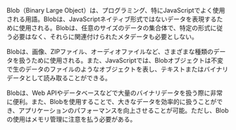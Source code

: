 Blob（Binary Large Object）は、プログラミング、特にJavaScriptでよく使用される用語。Blobは、JavaScriptネイティブ形式ではないデータを表現するために使用される。Blobは、任意のサイズのデータの集合体で、特定の形式に従う必要はなく、それらに関連付けられたメタデータも必要としない。

Blobは、画像、ZIPファイル、オーディオファイルなど、さまざまな種類のデータを扱うために使用される。また、JavaScriptでは、Blobオブジェクトは不変で生のデータのファイルのようなオブジェクトを表し、テキストまたはバイナリデータとして読み取ることができる。


Blobは、Web APIやデータベースなどで大量のバイナリデータを扱う際に非常に便利。また、Blobを使用することで、大きなデータを効率的に扱うことができ、アプリケーションのパフォーマンスを向上させることが可能。ただし、Blobの使用はメモリ管理に注意を払う必要がある。